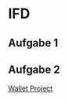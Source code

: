# IFD

##  Aufgabe 1

## Aufgabe 2
<a href="file:///C:/Users/famko/Downloads/The%20Wallet%20Project%20Interface%20Design%20Aufgabe%202_Michelle%20Konrad.pdfW">Wallet Project</a>
